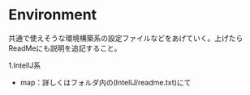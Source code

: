 # Environment
共通で使えそうな環境構築系の設定ファイルなどをあげていく。上げたらReadMeにも説明を追記すること。

1.IntellJ系
  - map：詳しくはフォルダ内の(IntellJ/readme.txt)にて

